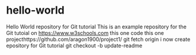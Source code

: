 # hello-world
Hello World repository for Git tutorial
This is an example repository for the Git tutoial on https://www.w3schools.com
this one code
this one projecthttps://github.com/aragon1900/project1/
git fetch origin
i now create epository for Git tutorial
git checkout -b update-readme
